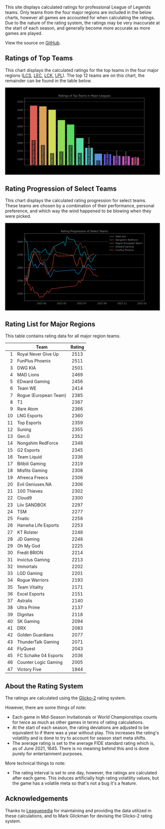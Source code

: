 This site displays calculated ratings for professional League of Legends teams.
Only teams from the four major regions are included in the below charts, however
all games are accounted for when calculating the ratings. Due to the nature of
the rating system, the ratings may be very inaccurate at the start of each
season, and generally become more accurate as more games are played.

View the source on [GitHub][2].

[comment]: <> (Ratings of Teams at MSI 2021)
[comment]: <> (----------------------------)
[comment]: <> (This chart displays the ratings of teams at the Mid-Season Invitational of 2021.)
[comment]: <> (Since MSI is the first international competition of the season, ratings at the)
[comment]: <> (start of the tournament will be based heavily on a team's dominance within their)
[comment]: <> (region, so teams from minor regions may have their ratings inflated.)

Ratings of Top Teams
--------------------

This chart displays the calculated ratings for the top teams in the four major
regions ([LCS][3], [LEC][4], [LCK][5], [LPL][6]). The top 12 teams are on this
chart, the remainder can be found in the table below.

[comment]: <> (Note: the top teams from minor leagues may have their ratings inflated if they )
[comment]: <> (dominated their league. This is because if there are no inter-region games, )
[comment]: <> (one's rating is solely based on their performance within their region.)

![image missing](https://raw.githubusercontent.com/xtevenx/ProRankings/master/data/output_bar.png "Ratings of Top Teams")

Rating Progression of Select Teams
----------------------------------

This chart displays the calculated rating progression for select teams. These
teams are chosen by a combination of their performance, personal preference, and
which way the wind happened to be blowing when they were picked.

![image missing](https://raw.githubusercontent.com/xtevenx/ProRankings/master/data/output_line.png "Rating Progression of Select Teams")

Rating List for Major Regions
-----------------------------

This table contains rating data for all major region teams.

| | Team | Rating |
| --: | --- | :-: |
| 1 | Royal Never Give Up | 2513 |
| 2 | FunPlus Phoenix | 2511 |
| 3 | DWG KIA | 2501 |
| 4 | MAD Lions | 2469 |
| 5 | EDward Gaming | 2456 |
| 6 | Team WE | 2414 |
| 7 | Rogue (European Team) | 2385 |
| 8 | T1 | 2367 |
| 9 | Rare Atom | 2366 |
| 10 | LNG Esports | 2360 |
| 11 | Top Esports | 2359 |
| 12 | Suning | 2355 |
| 13 | Gen.G | 2352 |
| 14 | Nongshim RedForce | 2348 |
| 15 | G2 Esports | 2345 |
| 16 | Team Liquid | 2336 |
| 17 | Bilibili Gaming | 2319 |
| 18 | Misfits Gaming | 2308 |
| 19 | Afreeca Freecs | 2306 |
| 20 | Evil Geniuses.NA | 2306 |
| 21 | 100 Thieves | 2302 |
| 22 | Cloud9 | 2300 |
| 23 | Liiv SANDBOX | 2297 |
| 24 | TSM | 2277 |
| 25 | Fnatic | 2258 |
| 26 | Hanwha Life Esports | 2253 |
| 27 | KT Rolster | 2248 |
| 28 | JD Gaming | 2248 |
| 29 | Oh My God | 2225 |
| 30 | Fredit BRION | 2214 |
| 31 | Invictus Gaming | 2213 |
| 32 | Immortals | 2202 |
| 33 | LGD Gaming | 2201 |
| 34 | Rogue Warriors | 2193 |
| 35 | Team Vitality | 2171 |
| 36 | Excel Esports | 2151 |
| 37 | Astralis | 2140 |
| 38 | Ultra Prime | 2137 |
| 39 | Dignitas | 2118 |
| 40 | SK Gaming | 2094 |
| 41 | DRX | 2083 |
| 42 | Golden Guardians | 2077 |
| 43 | ThunderTalk Gaming | 2071 |
| 44 | FlyQuest | 2043 |
| 45 | FC Schalke 04 Esports | 2036 |
| 46 | Counter Logic Gaming | 2005 |
| 47 | Victory Five | 1944 |

About the Rating System
-----------------------

The ratings are calculated using the [Glicko-2][1] rating system.

However, there are some things of note:

*   Each game in Mid-Season Invitationals or World Championships counts for
    twice as much as other games in terms of rating calculations.
*   At the start of each season, the rating deviations are adjusted to be
    equivalent to if there was a year without play. This increases the rating's
    volatility and is done to try to account for season start meta shifts.
*   The average rating is set to the average FIDE standard rating which is, as
    of June 2021, 1645. There is no meaning behind this and is done purely for
    entertainment purposes.

More technical things to note:

*   The rating interval is set to one day, however, the ratings are calculated
    after each game. This induces artificially high rating volatility values,
    but the game has a volatile meta so that's not a bug it's a feature.

Acknowledgements
----------------

Thanks to [Leaguepedia][7] for maintaining and providing the data utilized in
these calculations, and to Mark Glickman for devising the Glicko-2 rating
system.

[1]: http://www.glicko.net/glicko/glicko2.pdf
[2]: https://github.com/xtevenx/ProRankings
[3]: https://lol.fandom.com/wiki/LCS/2021_Season
[4]: https://lol.fandom.com/wiki/LEC/2021_Season
[5]: https://lol.fandom.com/wiki/LCK/2021_Season
[6]: https://lol.fandom.com/wiki/LPL/2021_Season
[7]: https://lol.fandom.com/Help:API_Documentation
